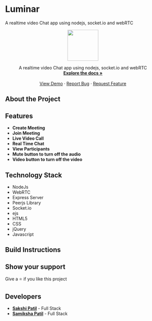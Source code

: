 # Luminar
A realtime video Chat app using nodejs, socket.io and webRTC
<p align="center">
  <img src="https://github.com/samiksha-patil/Luminar/blob/master/public/luminar_logo.svg" height="100">

  <p align="center">
    A realtime video Chat app using nodejs, socket.io and webRTC
    <br />
    <a href="https://github.com/samiksha-patil/book_ecommerce"><strong>Explore the docs »</strong></a>
    <br />
    <br />
    <a href="https://lumiar-video-chat-app.herokuapp.com/">View Demo</a>
    ·
    <a href="https://github.com/samiksha-patil/Luminar/issues">Report Bug</a>
    ·
    <a href="https://github.com/samiksha-patil/Luminar/issues">Request Feature</a>
  </p>
</p>

## About the Project

## Features

- **Create Meeting**
- **Join Meeting**
- **Live Video Call**
- **Real Time Chat**
- **View Participants**
- **Mute button to turn off the audio**
- **Video button to turn off the video**

## Technology Stack

- NodeJs
- WebRTC
- Express Server
- Peerjs Library
- Socket.io
- ejs
- HTML5
- CSS
- jQuery
- Javascript

## Build Instructions

## Show your support
Give a :star: if you like this project
## Developers
* <a href="https://github.com/Sakshipatil16"><b>Sakshi Patil</b></a> - Full Stack
* <a href="https://github.com/samiksha-patil/"><b>Samiksha Patil</b></a> - Full Stack
